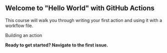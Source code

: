 ## Welcome to "Hello World" with GitHub Actions

This course will walk you through writing your first action and using it with a workflow file. 

Building an action

**Ready to get started? Navigate to the first issue.**
